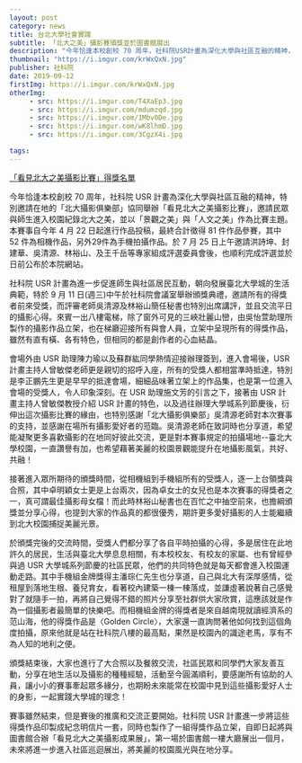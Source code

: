 ```yaml
---
layout: post
category: news
title: 台北大學社會實踐
subtitle: 「北大之美」攝影賽頒獎並於圖書館展出
description: "今年恰逢本校創校 70 周年，社科院USR計畫為深化大學與社區互融的精神，特別邀請在地的「北大攝影俱樂部」協同舉辦「看見北大之美攝影比賽」，邀請民眾與師生進入校園紀錄北大之美，並以「景觀之美」與「人文之美」作為比賽主題。本賽事自今年 4 月 22 日起進行作品投稿，最終合計徵得81件作品參賽，其中 52 件為相機作品，另外 29 件為手機拍攝作品。於 7 月 25 日上午邀請洪詩坤、封建華、吳清源、林裕山、及王千岳等專家組成評選委員會後，也順利完成評選並於日前公布於本院網站。"
thumbnail: "https://i.imgur.com/krWxQxN.jpg"
publisher: 社科院
date: 2019-09-12
firstImg: https://i.imgur.com/krWxQxN.jpg
otherImg:
     - src: https://i.imgur.com/T4XaEp3.jpg
     - src: https://i.imgur.com/mdumzqd.jpg
     - src: https://i.imgur.com/1Mbv0De.jpg
     - src: https://i.imgur.com/wK8lhmD.jpg
     - src: https://i.imgur.com/3CgzX4i.jpg

tags:
---
```

<a href="https://www.ntpu.edu.tw/college/e4/news_more.php?id=1003">「看見北大之美攝影比賽」得獎名單</a>

今年恰逢本校創校 70 周年，社科院 USR 計畫為深化大學與社區互融的精神，特別邀請在地的「北大攝影俱樂部」協同舉辦「看見北大之美攝影比賽」，邀請民眾與師生進入校園紀錄北大之美，並以「景觀之美」與「人文之美」作為比賽主題。本賽事自今年 4 月 22 日起進行作品投稿，最終合計徵得 81 件作品參賽，其中 52 件為相機作品，另外29件為手機拍攝作品。於 7 月 25 日上午邀請洪詩坤、封建華、吳清源、林裕山、及王千岳等專家組成評選委員會後，也順利完成評選並於日前公布於本院網站。

社科院 USR 計畫為進一步促進師生與社區居民互動，朝向發展臺北大學城的生活典範，特於 9 月 11 日(週三)中午於社科院會議室舉辦頒獎典禮，邀請所有的得獎者前來受獎，而評審老師吳清源及林裕山簡任秘書也特別出席講評，並且交流平日的攝影心得。來賓一出八樓電梯，除了窗外可見的三峽壯麗山巒，由吳怡萱助理所製作的攝影作品立架，也在梯廳迎接所有與會人員，立架中呈現所有的得獎作品，雖然有直有橫、各有特色，但相同的都是創作者的心血結晶。

會場外由 USR 助理陳力瑜以及蘇群紘同學熱情迎接辦理簽到，進入會場後，USR 計畫主持人曾敏傑老師更是親切的招呼入座，所有的受獎人都相當準時抵達，特別是李正鵬先生更是早早的抵達會場，細細品味著立架上的作品集，也是第一位進入會場的受獎人，令人印象深刻。在 USR 助理施文芳的引言之下，接著由 USR 計畫主持人曾敏傑教授介紹 USR 計畫的特色，以及過往辦理大學城系列節慶後，衍伸出這次攝影比賽的緣由，也特別感謝「北大攝影俱樂部」吳清源老師對本次賽事的支持，並感謝在場所有攝影愛好者的蒞臨。吳清源老師在致詞時也分享道，希望能凝聚更多喜歡攝影的在地同好彼此交流，更是對本賽事規定的拍攝場地--臺北大學校園，一直讚譽有加，也希望藉著美麗的校園景觀能提升在地攝影風氣，共好、共融！

接著進入眾所期待的頒獎時間，從相機組到手機組所有的受獎人，逐一上台領獎與合照，其中卓明穎女士更是上台兩次，因為卓女士的女兒也是本次賽事的得獎者之一，真可謂最佳攝影母女檔！而此時林裕山秘書也在百忙之中抽空前來，也擔綱頒獎並分享心得，也提到大家的作品真的都很優秀，期許更多愛好攝影的人士能繼續到北大校園捕捉美麗光景。

於頒獎完後的交流時間，受獎人們都分享了各自平時拍攝的心得，多是居住在此地許久的居民，生活與臺北大學息息相關，有本校校友、有校友的家屬、也有曾經參與過 USR 大學城系列節慶的社區民眾，他們的共同特色就是每天都會進入校園運動走路。其中手機組金牌獎得主潘琮仁先生也分享道，自己與北大有深厚感情，從租屋到落地生根、養兒育女，看著校內建築一棟一棟落成，並謙虛著說著自己感覺對了就隨手一拍，再將自己覺得不錯的照片分享至社群供大家欣賞，這應該就是作為一個攝影者最簡單的快樂吧。而相機組金牌的得獎者是來自越南現就讀經濟系的范山海，他的得獎作品是〈Golden Circle〉，大家還一直詢問著他如何找到這個角度拍攝，原來他就是站在社科院八樓的最高點，果然是校園內的識途老馬，享有不為人知的地利之便。

頒獎結束後，大家也進行了大合照以及餐敘交流，社區民眾和同學們大家友善互動，分享在地生活以及攝影的種種經驗，活動至今圓滿順利，要感謝所有協助的人員，讓小小的賽事牽起眾多緣分，也期盼未來能常在校園中見到這些攝影愛好人士的身影，一起實踐大學城的理念！

賽事雖然結束，但是賽後的推廣和交流正要開始。社科院 USR 計畫進一步將這些得獎作品印製成紀念明信片一套，同時也製作了一組得獎作品立架，自即日起將與圖書館合辦「看見北大之美攝影成果展」，第一場於圖書館一樓大廳展出一個月，未來將進一步進入社區巡迴展出，將美麗的校園風光與在地分享。
